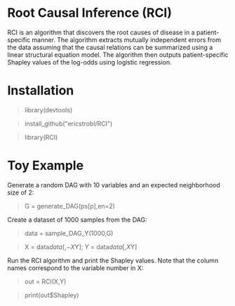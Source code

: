 # Root Causal Inference (RCI)

RCI is an algorithm that discovers the root causes of disease in a patient-specific manner. The algorithm extracts mutually independent errors from the data assuming that the causal relations can be summarized using a linear structural equation model. The algorithm then outputs patient-specific Shapley values of the log-odds using logistic regression.

# Installation

> library(devtools)

> install_github("ericstrobl/RCI")

> library(RCI)

# Toy Example

Generate a random DAG with 10 variables and an expected neighborhood size of 2:

> G = generate_DAG(ps[p],en=2)

Create a dataset of 1000 samples from the DAG:

> data = sample_DAG_Y(1000,G)

> X = data$data[,-X$Y]; Y = data$data[,X$Y]

Run the RCI algorithm and print the Shapley values. Note that the column names correspond to the variable number in X:

> out = RCI(X,Y)

> print(out$Shapley)


